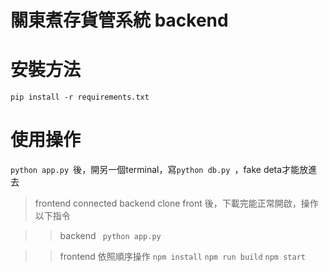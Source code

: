 # 關東煮存貨管系統 backend

# 安裝方法 
``` pip install -r requirements.txt ```

# 使用操作
`python app.py `後，開另一個terminal，寫`python db.py `，fake deta才能放進去

> frontend connected backend
clone front 後，下載完能正常開啟，操作以下指令

>> backend
` python app.py`

>> frontend
依照順序操作
`npm install`
`npm run build`
` npm start `



